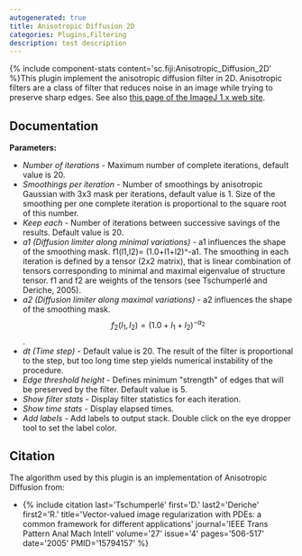 ```yaml
---
autogenerated: true
title: Anisotropic Diffusion 2D
categories: Plugins,Filtering
description: test description
---
```


{% include component-stats content='sc.fiji:Anisotropic\_Diffusion\_2D' %}This plugin implement the anisotropic diffusion filter in 2D. Anisotropic filters are a class of filter that reduces noise in an image while trying to preserve sharp edges. See also [this page of the ImageJ 1.x web site](https://imagej.net/plugins/anisotropic-diffusion-2d.html).

Documentation
-------------

**Parameters:**

-   *Number of iterations* - Maximum number of complete iterations, default value is 20.
-   *Smoothings per iteration* - Number of smoothings by anisotropic Gaussian with 3x3 mask per iterations, default value is 1. Size of the smoothing per one complete iteration is proportional to the square root of this number.
-   *Keep each* - Number of iterations between successive savings of the results. Default value is 20.
-   *a1 (Diffusion limiter along minimal variations)* - a1 influences the shape of the smoothing mask. f1(l1,l2)= (1.0+l1+l2)^-a1. The smoothing in each iteration is defined by a tensor (2x2 matrix), that is linear combination of tensors corresponding to minimal and maximal eigenvalue of structure tensor. f1 and f2 are weights of the tensors (see Tschumperlé and Deriche, 2005).
-   *a2 (Diffusion limiter along maximal variations)* - a2 influences the shape of the smoothing mask. $$ f_2(l_1,l_2) = (1.0+l_1+l_2)^{-a_2} $$.
-   *dt (Time step)* - Default value is 20. The result of the filter is proportional to the step, but too long time step yields numerical instability of the procedure.
-   *Edge threshold height* - Defines minimum "strength" of edges that will be preserved by the filter. Default value is 5.
-   *Show filter stats* - Display filter statistics for each iteration.
-   *Show time stats* - Display elapsed times.
-   *Add labels* - Add labels to output stack. Double click on the eye dropper tool to set the label color.

Citation
--------

The algorithm used by this plugin is an implementation of Anisotropic Diffusion from:

-   {% include citation last='Tschumperlé' first='D.' last2='Deriche' first2='R.' title='Vector-valued image regularization with PDEs: a common framework for different applications' journal='IEEE Trans Pattern Anal Mach Intell' volume='27' issue='4' pages='506-517' date='2005' PMID='15794157' %}

 
